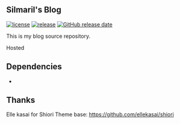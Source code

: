 ## Silmaril's Blog

[![license](https://img.shields.io/github/license/bplessis/blog.svg)](https://github.com/bplessis/blog/blob/main/LICENSE)
[![release](https://img.shields.io/github/release/bplessis/blog.svg)](https://github.com/bplessis/blog/releases/latest)
[![GitHub release date](https://img.shields.io/github/release-date/bplessis/blog.svg)](https://github.com/bplessis/blog/releases)


This is my blog source repository.

Hosted 

## Dependencies

 * [Hugo]: https://github.com/gohugoio/hugo

## Thanks

  Elle kasai for Shiori Theme base: https://github.com/ellekasai/shiori
